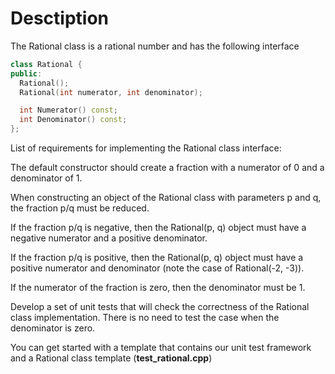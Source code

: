 # Desctiption

The Rational class is a rational number and has the following interface

```c++
class Rational {
public:
  Rational();
  Rational(int numerator, int denominator);

  int Numerator() const;
  int Denominator() const;
};
```
List of requirements for implementing the Rational class interface:

The default constructor should create a fraction with a numerator of 0 and a denominator of 1.

When constructing an object of the Rational class with parameters p and q, the fraction p/q must be reduced.

If the fraction p/q is negative, then the Rational(p, q) object must have a negative numerator and a positive denominator.

If the fraction p/q is positive, then the Rational(p, q) object must have a positive numerator and denominator (note the case of Rational(-2, -3)).

If the numerator of the fraction is zero, then the denominator must be 1.

  Develop a set of unit tests that will check the correctness of the Rational class implementation. There is no need to test the case when the denominator is zero.

You can get started with a template that contains our unit test framework and a Rational class template (**test_rational.cpp**)
